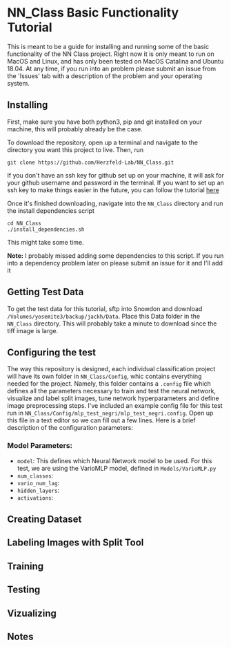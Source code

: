 # NN_Class Basic Functionality Tutorial

This is meant to be a guide for installing and running some of the basic functionality of the NN Class project. Right now it is only meant to run on MacOS and Linux, and has only been tested on MacOS Catalina and Ubuntu 18.04. At any time, if you run into an problem please submit an issue from the 'Issues' tab with a description of the problem and your operating system. 

## Installing

First, make sure you have both python3, pip and git installed on your machine, this will probably already be the case.

To download the repository, open up a terminal and navigate to the directory you want this project to live. Then, run

```
git clone https://github.com/Herzfeld-Lab/NN_Class.git
```

If you don't have an ssh key for github set up on your machine, it will ask for your github username and password in the terminal. If you want to set up an ssh key to make things easier in the future, you can follow the tutorial [here](https://help.github.com/en/github/authenticating-to-github/connecting-to-github-with-ssh)

Once it's finished downloading, navigate into the `NN_Class` directory and run the install dependencies script

```
cd NN_Class
./install_dependencies.sh
```

This might take some time. 

**Note:** I probably missed adding some dependencies to this script. If you run into a dependency problem later on please submit an issue for it and I'll add it

## Getting Test Data

To get the test data for this tutorial, sftp into Snowdon and download `/Volumes/yosemite3/backup/jackh/Data`. Place this Data folder in the `NN_Class` directory. This will probably take a minute to download since the tiff image is large.

## Configuring the test

The way this repository is designed, each individual classification project will have its own folder in `NN_Class/Config`, whic contains everything needed for the project. Namely, this folder contains a `.config` file which defines all the parameters necessary to train and test the neural network, visualize and label split images, tune network hyperparameters and define image preprocessing steps. I've included an example config file for this test run in `NN_Class/Config/mlp_test_negri/mlp_test_negri.config`. Open up this file in a text editor so we can fill out a few lines. Here is a brief description of the configuration parameters:

### Model Parameters:

- `model`:          This defines which Neural Network model to be used. For this test, we are using the VarioMLP model, defined       in `Models/VarioMLP.py`
- `num_classes`:
- `vario_num_lag`:
- `hidden_layers`:
- `activations`:

## Creating Dataset

## Labeling Images with Split Tool

## Training

## Testing

## Vizualizing

## Notes
